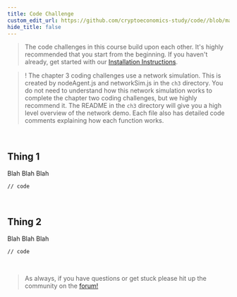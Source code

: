 ```yaml
---
title: Code Challenge
custom_edit_url: https://github.com/cryptoeconomics-study/code//blob/master/ch3/3.5/README.md
hide_title: false
---
```

<!-- This file is generated by /website/scripts/sync-util.js - changes will be overwritten! -->

> The code challenges in this course build upon each other. It's highly recommended that you start from the beginning. If you haven't already, get started with our [Installation Instructions](https://www.burrrata.ch/ces-website/docs/en/sync/dev-env-setup).

> ! The chapter 3 coding challenges use a network simulation. This is created by nodeAgent.js and networkSim.js in the `ch3` directory. You do not need to understand how this network simulation works to complete the chapter two coding challenges, but we highly recommend it. The README in the `ch3` directory will give you a high level overview of the network demo. Each file also has detailed code comments explaining how each function works.

<br />

## Thing 1

Blah Blah Blah
```
// code
```

<br />

## Thing 2

Blah Blah Blah
```
// code
```

<br />

> As always, if you have questions or get stuck please hit up the community on the [forum!](https://forum.cryptoeconomics.study)
